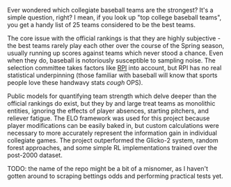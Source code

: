 Ever wondered which collegiate baseball teams are the strongest? It's a simple question, right? I mean, if you look up "top college baseball teams", you get a handy list of 25 teams considered to be the best teams.

The core issue with the official rankings is that they are highly subjective - the best teams rarely play each other over the course of the Spring season, usually running up scores against teams which never stood a chance. Even when they do, baseball is notoriously susceptible to sampling noise. The selection committee takes factors like [RPI](https://en.wikipedia.org/wiki/Rating_percentage_index) into account, but RPI has no real statistical underpinning (those familiar with baseball will know that sports people love these handwavy stats *cough* OPS).

Public models for quantifying team strength which delve deeper than the official rankings do exist, but they by and large treat teams as monolithic entities, ignoring the effects of player absences, starting pitchers, and reliever fatigue. The ELO framework was used for this project because player modifications can be easily baked in, but custom calculations were necessary to more accurately represent the information gain in individual collegiate games. The project outperformed the Glicko-2 system, random forest approaches, and some simple RL implementations trained over the post-2000 dataset.

TODO: the name of the repo might be a bit of a misnomer, as I haven't gotten around to scraping bettings odds and performing practical tests yet. 
